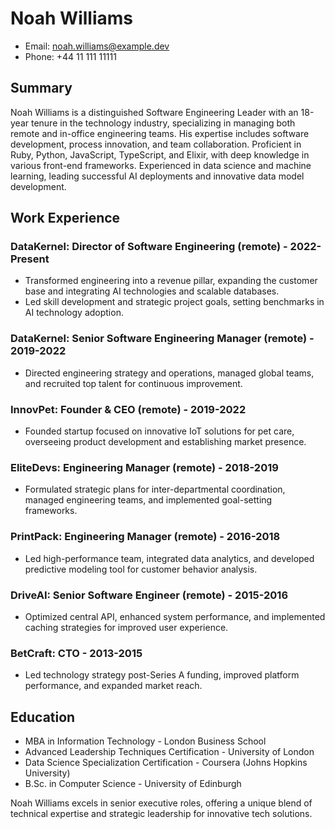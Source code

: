 # Noah Williams
- Email: noah.williams@example.dev
- Phone: +44 11 111 11111

## Summary
Noah Williams is a distinguished Software Engineering Leader with an 18-year tenure in the technology industry, specializing in managing both remote and in-office engineering teams. His expertise includes software development, process innovation, and team collaboration. Proficient in Ruby, Python, JavaScript, TypeScript, and Elixir, with deep knowledge in various front-end frameworks. Experienced in data science and machine learning, leading successful AI deployments and innovative data model development.

## Work Experience

### DataKernel: Director of Software Engineering (remote) - 2022-Present
- Transformed engineering into a revenue pillar, expanding the customer base and integrating AI technologies and scalable databases.
- Led skill development and strategic project goals, setting benchmarks in AI technology adoption.

### DataKernel: Senior Software Engineering Manager (remote) - 2019-2022
- Directed engineering strategy and operations, managed global teams, and recruited top talent for continuous improvement.

### InnovPet: Founder & CEO (remote) - 2019-2022
- Founded startup focused on innovative IoT solutions for pet care, overseeing product development and establishing market presence.

### EliteDevs: Engineering Manager (remote) - 2018-2019
- Formulated strategic plans for inter-departmental coordination, managed engineering teams, and implemented goal-setting frameworks.

### PrintPack: Engineering Manager (remote) - 2016-2018
- Led high-performance team, integrated data analytics, and developed predictive modeling tool for customer behavior analysis.

### DriveAI: Senior Software Engineer (remote) - 2015-2016
- Optimized central API, enhanced system performance, and implemented caching strategies for improved user experience.

### BetCraft: CTO - 2013-2015
- Led technology strategy post-Series A funding, improved platform performance, and expanded market reach.

## Education

- MBA in Information Technology - London Business School
- Advanced Leadership Techniques Certification - University of London
- Data Science Specialization Certification - Coursera (Johns Hopkins University)
- B.Sc. in Computer Science - University of Edinburgh

Noah Williams excels in senior executive roles, offering a unique blend of technical expertise and strategic leadership for innovative tech solutions.
